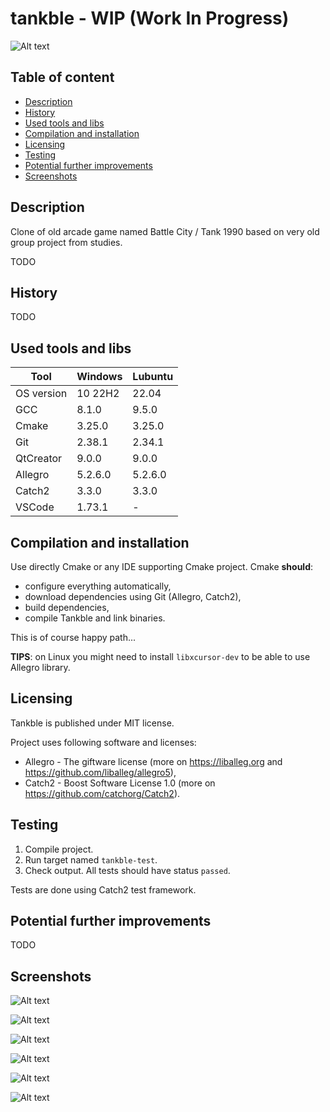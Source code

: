 # tankble - WIP (Work In Progress)
 
 ![Alt text](game_firing.png?raw=true "")

## Table of content
- [Description](#description)
- [History](#history)
- [Used tools and libs](#used-tools-and-libs)
- [Compilation and installation](#compilation-and-installation)
- [Licensing](#licensing)
- [Testing](#testing)
- [Potential further improvements](#potential-further-improvements)
- [Screenshots](#screenshots)

## Description
Clone of old arcade game named Battle City / Tank 1990 based on very old group project from studies.

TODO

## History
TODO

## Used tools and libs
| Tool |  Windows | Lubuntu |
| --- | --- | --- |
| OS version | 10 22H2 | 22.04 |
| GCC | 8.1.0 | 9.5.0 |
| Cmake | 3.25.0 | 3.25.0 |
| Git | 2.38.1 | 2.34.1 |
| QtCreator | 9.0.0 | 9.0.0 |
| Allegro | 5.2.6.0 | 5.2.6.0 |
| Catch2 | 3.3.0 | 3.3.0 |
| VSCode | 1.73.1 | -|

## Compilation and installation
Use directly Cmake or any IDE supporting Cmake project. Cmake **should**:
- configure everything automatically, 
- download dependencies using Git (Allegro, Catch2), 
- build dependencies, 
- compile Tankble and link binaries.  

This is of course happy path...

**TIPS**: on Linux you might need to install `libxcursor-dev` to be able to use Allegro library.  

## Licensing
Tankble is published under MIT license. 

Project uses following software and licenses:
* Allegro - The giftware license (more on https://liballeg.org and https://github.com/liballeg/allegro5),    
* Catch2 - Boost Software License 1.0 (more on https://github.com/catchorg/Catch2).

## Testing
1) Compile project.
2) Run target named `tankble-test`.
3) Check output. All tests should have status `passed`.    

Tests are done using Catch2 test framework.

## Potential further improvements
TODO

## Screenshots
![Alt text](menu_main.png?raw=true "")

![Alt text](game_cruising.png?raw=true "")

![Alt text](game_level_3.png?raw=true "")

![Alt text](game_level_4.png?raw=true "")

![Alt text](menu_screen.png?raw=true "")

![Alt text](menu_levels.png?raw=true "")